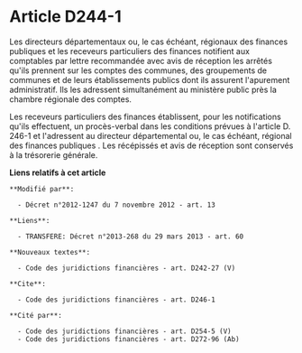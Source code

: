 # Article D244-1

Les directeurs départementaux ou, le cas échéant, régionaux des finances publiques  et les receveurs particuliers des
finances notifient aux comptables par lettre recommandée avec avis de réception les arrêtés qu'ils prennent sur les comptes
des communes, des groupements de communes et de leurs établissements publics dont ils assurent l'apurement administratif. Ils
les adressent simultanément au ministère public près la chambre régionale des comptes. 

Les receveurs particuliers des finances établissent, pour les notifications qu'ils effectuent, un procès-verbal dans les
conditions prévues à l'article D. 246-1 et l'adressent au   directeur départemental ou, le cas échéant, régional des finances
publiques . Les récépissés et avis de réception sont conservés à la trésorerie générale.

**Liens relatifs à cet article**

	**Modifié par**:

	  - Décret n°2012-1247 du 7 novembre 2012 - art. 13

	**Liens**:

	  - TRANSFERE: Décret n°2013-268 du 29 mars 2013 - art. 60

	**Nouveaux textes**:

	  - Code des juridictions financières - art. D242-27 (V)

	**Cite**:

	  - Code des juridictions financières - art. D246-1

	**Cité par**:

	  - Code des juridictions financières - art. D254-5 (V)
	  - Code des juridictions financières - art. D272-96 (Ab)
